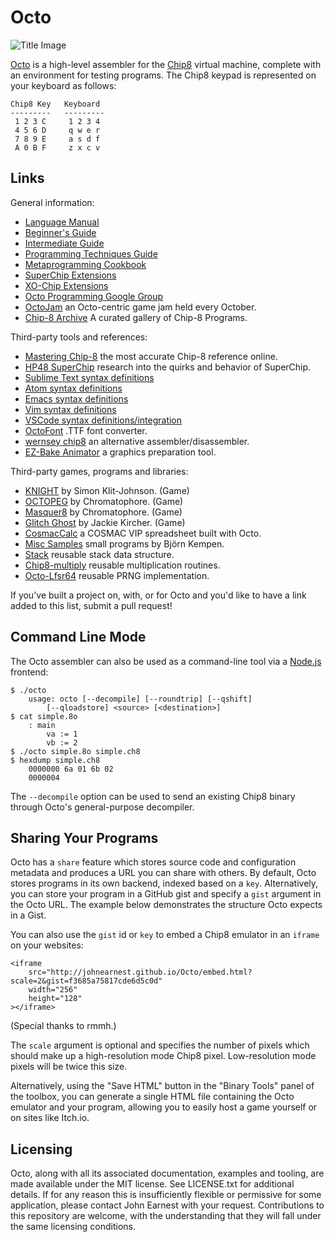 Octo
====

![Title Image](https://raw.githubusercontent.com/JohnEarnest/Octo/gh-pages/images/f8z.gif)

[Octo](http://johnearnest.github.io/Octo/) is a high-level assembler for the [Chip8](http://mattmik.com/chip8.html) virtual machine, complete with an environment for testing programs. The Chip8 keypad is represented on your keyboard as follows:

	Chip8 Key   Keyboard
	---------   ---------
	 1 2 3 C     1 2 3 4
	 4 5 6 D     q w e r
	 7 8 9 E     a s d f
	 A 0 B F     z x c v

Links
-----
General information:

- [Language Manual](https://github.com/JohnEarnest/Octo/tree/gh-pages/docs/Manual.md)
- [Beginner's Guide](https://github.com/JohnEarnest/Octo/blob/gh-pages/docs/BeginnersGuide.md)
- [Intermediate Guide](https://github.com/JohnEarnest/Octo/blob/gh-pages/docs/IntermediateGuide.md)
- [Programming Techniques Guide](https://github.com/JohnEarnest/Octo/blob/gh-pages/docs/Chip8%20Programming.md)
- [Metaprogramming Cookbook](https://github.com/JohnEarnest/Octo/blob/gh-pages/docs/MetaProgramming.md)
- [SuperChip Extensions](https://github.com/JohnEarnest/Octo/blob/gh-pages/docs/SuperChip.md)
- [XO-Chip Extensions](https://github.com/JohnEarnest/Octo/tree/gh-pages/docs/XO-ChipSpecification.md)
- [Octo Programming Google Group](https://groups.google.com/forum/#!forum/octo-programming)
- [OctoJam](http://octojam.com) an Octo-centric game jam held every October.
- [Chip-8 Archive](https://github.com/JohnEarnest/chip8Archive) A curated gallery of Chip-8 Programs.

Third-party tools and references:

- [Mastering Chip-8](http://mattmik.com/chip8.html) the most accurate Chip-8 reference online.
- [HP48 SuperChip](https://github.com/Chromatophore/HP48-Superchip) research into the quirks and behavior of SuperChip.
- [Sublime Text syntax definitions](https://github.com/mattmikolay/octo-sublime)
- [Atom syntax definitions](https://github.com/james0x0A/language-octo)
- [Emacs syntax definitions](https://github.com/cryon/octo-mode)
- [Vim syntax definitions](https://github.com/jackiekircher/vim-chip8)
- [VSCode syntax definitions/integration](https://github.com/hoovercj/vscode-octo)
- [OctoFont](https://github.com/jdeeny/octofont) .TTF font converter.
- [wernsey chip8](https://github.com/wernsey/chip8) an alternative assembler/disassembler.
- [EZ-Bake Animator](http://beyondloom.com/tools/ezbake.html) a graphics preparation tool.

Third-party games, programs and libraries:

- [KNIGHT](https://github.com/simonklitjohnson/Knight) by Simon Klit-Johnson. (Game)
- [OCTOPEG](https://github.com/Chromatophore/Octopeg) by Chromatophore. (Game)
- [Masquer8](https://github.com/Chromatophore/Masquer8) by Chromatophore. (Game)
- [Glitch Ghost](https://github.com/jackiekircher/glitch-ghost) by Jackie Kircher. (Game)
- [CosmacCalc](https://abitoutofplace.wordpress.com/2015/05/02/cosmaccalc-the-cosmac-vip-s-place-in-spreadsheet-history/) a COSMAC VIP spreadsheet built with Octo.
- [Misc Samples](https://github.com/buffis/misc-samples/tree/master/Octo) small programs by Björn Kempen.
- [Stack](https://github.com/jackiekircher/stack.8o) reusable stack data structure.
- [Chip8-multiply](https://github.com/jdeeny/chip8-multiply) reusable multiplication routines.
- [Octo-Lfsr64](https://github.com/jdeeny/octo-lfsr64) reusable PRNG implementation.

If you've built a project on, with, or for Octo and you'd like to have a link added to this list, submit a pull request!

Command Line Mode
-----------------

The Octo assembler can also be used as a command-line tool via a [Node.js](http://nodejs.org) frontend:

	$ ./octo
		usage: octo [--decompile] [--roundtrip] [--qshift]
			[--qloadstore] <source> [<destination>]
	$ cat simple.8o
		: main
			va := 1
			vb := 2
	$ ./octo simple.8o simple.ch8
	$ hexdump simple.ch8
		0000000 6a 01 6b 02                                    
		0000004

The `--decompile` option can be used to send an existing Chip8 binary through Octo's general-purpose decompiler.

Sharing Your Programs
---------------------
Octo has a `share` feature which stores source code and configuration metadata and produces a URL you can share with others. By default, Octo stores programs in its own backend, indexed based on a `key`. Alternatively, you can store your program in a GitHub gist and specify a `gist` argument in the Octo URL. The example below demonstrates the structure Octo expects in a Gist.

You can also use the `gist` id or `key` to embed a Chip8 emulator in an `iframe` on your websites:

	<iframe
		src="http://johnearnest.github.io/Octo/embed.html?scale=2&gist=f3685a75817cde6d5c0d"
		width="256"
		height="128"
	></iframe>

(Special thanks to rmmh.)

The `scale` argument is optional and specifies the number of pixels which should make up a high-resolution mode Chip8 pixel. Low-resolution mode pixels will be twice this size.

Alternatively, using the "Save HTML" button in the "Binary Tools" panel of the toolbox, you can generate a single HTML file containing the Octo emulator and your program, allowing you to easily host a game yourself or on sites like Itch.io.

Licensing
---------
Octo, along with all its associated documentation, examples and tooling, are made available under the MIT license. See LICENSE.txt for additional details. If for any reason this is insufficiently flexible or permissive for some application, please contact John Earnest with your request. Contributions to this repository are welcome, with the understanding that they will fall under the same licensing conditions.
